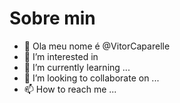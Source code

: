 # Sobre min
- 👋 Ola meu nome é @VitorCaparelle
- 👀 I’m interested in
- 🌱 I’m currently learning ...
- 💞️ I’m looking to collaborate on ...
- 📫 How to reach me ...

<!---
VitorCaparelle/VitorCaparelle is a ✨ special ✨ repository because its `README.md` (this file) appears on your GitHub profile.
You can click the Preview link to take a look at your changes.
--->
